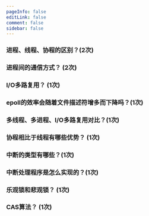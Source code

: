 ```yaml
---
pageInfo: false
editLink: false
comment: false
sidebar: false
---
```


### 进程、线程、协程的区别？(2次)

### 进程间的通信方式？  (2次)

### I/O多路复用？ (1次)

### epoll的效率会随着文件描述符增多而下降吗？(1次)


### 多线程、多进程、I/O多路复用对比？(1次)

### 协程相比于线程有哪些优势？ (1次)


### 中断的类型有哪些？(1次)

### 中断处理程序是怎么实现的？(1次)

### 乐观锁和悲观锁？ (1次)

### CAS算法？ (1次)
